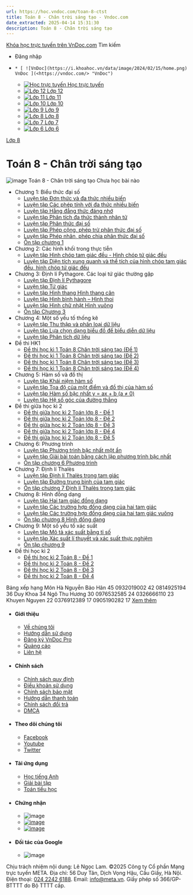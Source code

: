 ```yaml
---
url: https://hoc.vndoc.com/toan-8-ctst
title: Toán 8 - Chân trời sáng tạo - Vndoc.com
date_extracted: 2025-04-14 15:31:30
description: Toán 8 - Chân trời sáng tạo
---
```


[Khóa học trực tuyến trên VnDoc.com](<https://vndoc.com/> "Khóa học trực tuyến trên VnDoc.com")
Tìm kiếm
  * Đăng nhập

  *     * [ ![VnDoc](https://i.khoahoc.vn/data/image/2024/02/15/home.png) VnDoc ](<https://vndoc.com/> "VnDoc")
    * [ ![Học trực tuyến](https://i.khoahoc.vn/data/image/2025/03/21/book.png) Học trực tuyến ](</> "Học trực tuyến")
    * [ ![Lớp 12](https://i.khoahoc.vn/data/image/2024/02/15/number-12.png) Lớp 12 ](</lop-12-thpt> "Lớp 12")
    * [ ![Lớp 11](https://i.khoahoc.vn/data/image/2024/02/15/number-11.png) Lớp 11 ](</lop-11-thpt> "Lớp 11")
    * [ ![Lớp 10](https://i.khoahoc.vn/data/image/2024/02/15/number-10.png) Lớp 10 ](</lop-10-thpt> "Lớp 10")
    * [ ![Lớp 9](https://i.khoahoc.vn/data/image/2024/02/15/number-9.png) Lớp 9 ](</lop-9-thcs> "Lớp 9")
    * [ ![Lớp 8](https://i.khoahoc.vn/data/image/2024/02/15/number-8.png) Lớp 8 ](</lop-8-thcs> "Lớp 8")
    * [ ![Lớp 7](https://i.khoahoc.vn/data/image/2024/02/15/number-7.png) Lớp 7 ](</lop-7-thcs> "Lớp 7")
    * [ ![Lớp 6](https://i.khoahoc.vn/data/image/2024/02/15/number-6.png) Lớp 6 ](</lop-6-thcs> "Lớp 6")

[Lớp 8](</lop-8-thcs>)
# Toán 8 - Chân trời sáng tạo
![image](https://i.khoahoc.vn/data/image/2024/07/02/Toan8-CTST.png)
Toán 8 - Chân trời sáng tạo
Chưa học bài nào 
  * Chương 1: Biểu thức đại số
    * [Luyện tập Đơn thức và đa thức nhiều biến ](</luyen-tap-don-thuc-va-da-thuc-nhieu-bien-4713>)
    * [Luyện tập Các phép tính với đa thức nhiều biến ](</luyen-tap-cac-phep-tinh-voi-da-thuc-nhieu-bien-4722>)
    * [Luyện tập Hằng đẳng thức đáng nhớ ](</luyen-tap-hang-dang-thuc-dang-nho-4757>)
    * [Luyện tập Phân tích đa thức thành nhân tử ](</luyen-tap-phan-tich-da-thuc-thanh-nhan-tu-chan-troi-sang-tao-4781>)
    * [Luyện tập Phân thức đại số](</luyen-tap-phan-thuc-dai-so-chan-troi-sang-tao-4800>)
    * [Luyện tập Phép cộng, phép trừ phân thức đại số ](</luyen-tap-phep-cong-phep-tru-phan-thuc-dai-so-4821>)
    * [Luyện tập Phép nhân, phép chia phân thức đại số ](</luyen-tap-phep-nhan-phep-chia-phan-thuc-dai-so-4822>)
    * [Ôn tập chương 1 ](</on-tap-chuong-1-bieu-thuc-dai-so-chan-troi-sang-tao-2477>)
  * Chương 2: Các hình khối trong thực tiễn
    * [Luyện tập Hình chóp tam giác đều - Hình chóp tứ giác đều ](</luyen-tap-hinh-chop-tam-giac-deu-hinh-chop-tu-giac-deu-4841>)
    * [Luyện tập Diện tích xung quanh và thể tích của hình chóp tam giác đều, hình chóp tứ giác đều ](</luyen-tap-dien-tich-xung-quanh-va-the-tich-cua-hinh-chop-tam-giac-deu-hinh-chop-tu-giac-deu-4852>)
  * Chương 3: Định lí Pythagore. Các loại tứ giác thường gặp
    * [Luyện tập Định lí Pythagore ](</luyen-tap-dinh-li-pythagore-chan-troi-sang-tao-4857>)
    * [Luyện tập Tứ giác ](</luyen-tap-tu-giac-chan-troi-sang-tao-4872>)
    * [Luyện tập Hình thang Hình thang cân ](</luyen-tap-hinh-thang-hinh-thang-can-4880>)
    * [Luyện tập Hình bình hành – Hình thoi ](</luyen-tap-hinh-binh-hanh-hinh-thoi-4891>)
    * [Luyện tập Hình chữ nhật Hình vuông ](</luyen-tap-hinh-chu-nhat-hinh-vuong-4901>)
    * [Ôn tập Chương 3](</on-tap-chuong-3-dinh-li-pythagore-cac-loai-tu-giac-thuong-gap-2487>)
  * Chương 4: Một số yếu tố thống kê
    * [Luyện tập Thu thập và phân loại dữ liệu ](</luyen-tap-thu-thap-va-phan-loai-du-lieu-chan-troi-sang-tao-4926>)
    * [Luyện tập Lựa chọn dạng biểu đồ để biểu diễn dữ liệu ](</luyen-tap-lua-chon-dang-bieu-do-de-bieu-dien-du-lieu-4928>)
    * [Luyện tập Phân tích dữ liệu](</luyen-tap-phan-tich-du-lieu-chan-troi-sang-tao-4929>)
  * Đề thi HK1
    * [Đề thi học kì 1 Toán 8 Chân trời sáng tạo \(Đề 1\)](</de-thi-hoc-ki-1-toan-8-chan-troi-sang-tao-de-1-5461>)
    * [Đề thi học kì 1 Toán 8 Chân trời sáng tạo \(Đề 2\)](</de-thi-hoc-ki-1-toan-8-chan-troi-sang-tao-de-2-5462>)
    * [Đề thi học kì 1 Toán 8 Chân trời sáng tạo \(Đề 3\)](</de-thi-hoc-ki-1-toan-8-chan-troi-sang-tao-de-3-7111>)
    * [Đề thi học kì 1 Toán 8 Chân trời sáng tạo \(Đề 4\)](</de-thi-hoc-ki-1-toan-8-chan-troi-sang-tao-de-4-7133>)
  * Chương 5: Hàm số và đồ thị
    * [Luyện tập Khái niệm hàm số](</luyen-tap-khai-niem-ham-so-chan-troi-sang-tao-4935>)
    * [Luyện tập Tọa độ của một điểm và đồ thị của hàm số ](</luyen-tap-toa-do-cua-mot-diem-va-do-thi-cua-ham-so-4938>)
    * [Luyện tập Hàm số bậc nhất y = ax + b \(a ≠ 0\) ](</luyen-tap-ham-so-bac-nhat-y-ax-b-a-0-ctst-4939>)
    * [Luyện tập Hệ số góc của đường thẳng](</luyen-tap-he-so-goc-cua-duong-thang-ctst-4940>)
  * Đề thi giữa học kì 2 
    * [Đề thi giữa học kì 2 Toán lớp 8 - Đề 1](</de-thi-giua-hoc-ki-2-toan-lop-8-chan-troi-sang-tao-nam-hoc-2023-2024-de-1-7470>)
    * [Đề thi giữa học kì 2 Toán lớp 8 - Đề 2](</de-thi-giua-hoc-ki-2-toan-lop-8-chan-troi-sang-tao-nam-hoc-2023-2024-de-2-7480>)
    * [Đề thi giữa học kì 2 Toán lớp 8 - Đề 3](</de-thi-giua-hoc-ki-2-toan-lop-8-chan-troi-sang-tao-nam-hoc-2023-2024-de-3-7637>)
    * [Đề thi giữa học kì 2 Toán lớp 8 - Đề 4](</de-thi-giua-hoc-ki-2-toan-lop-8-chan-troi-sang-tao-nam-hoc-2023-2024-de-4-7639>)
    * [Đề thi giữa học kì 2 Toán lớp 8 - Đề 5](</de-thi-giua-hoc-ki-2-toan-lop-8-chan-troi-sang-tao-nam-hoc-2023-2024-de-5-7656>)
  * Chương 6: Phương trình
    * [Luyện tập Phương trình bậc nhất một ẩn](</luyen-tap-phuong-trinh-bac-nhat-mot-an-chan-troi-sang-tao-2512>)
    * [Luyện tập Giải bài toán bằng cách lập phương trình bậc nhất ](</luyen-tap-giai-bai-toan-bang-cach-lap-phuong-trinh-bac-nhat-2509>)
    * [Ôn tập chương 6 Phương trình](</on-tap-chuong-6-phuong-trinh-ctst-4952>)
  * Chương 7: Định lí Thalès
    * [Luyện tập Định lí Thalès trong tam giác](</luyen-tap-dinh-li-thales-trong-tam-giac-ctst-2527>)
    * [Luyện tập Đường trung bình của tam giác](</luyen-tap-duong-trung-binh-cua-tam-giac-ctst-2495>)
    * [Ôn tập chương 7 Định lí Thalès trong tam giác](</on-tap-chuong-7-dinh-li-thales-trong-tam-giac-ctst-4972>)
  * Chương 8: Hình đồng dạng
    * [Luyện tập Hai tam giác đồng dạng](</luyen-tap-hai-tam-giac-dong-dang-ctst-2525>)
    * [Luyện tập Các trường hợp đồng dạng của hai tam giác](</luyen-tap-cac-truong-hop-dong-dang-cua-hai-tam-giac-4966>)
    * [Luyện tập Các trường hợp đồng dạng của hai tam giác vuông](</luyen-tap-cac-truong-hop-dong-dang-cua-hai-tam-giac-vuong-4969>)
    * [Ôn tập chương 8 Hình đồng dạng](</on-tap-chuong-8-hinh-dong-dang-ctst-4973>)
  * Chương 9: Một số yếu tố xác suất
    * [Luyện tập Mô tả xác suất bằng tỉ số](</luyen-tap-mo-ta-xac-suat-bang-ti-so-ctst-5057>)
    * [Luyện tập Xác suất lí thuyết và xác suất thực nghiệm](</luyen-tap-xac-suat-li-thuyet-va-xac-suat-thuc-nghiem-ctst-5058>)
    * [Ôn tập chương 9](</on-tap-chuong-9-mot-so-yeu-to-xac-suat-ctst-5060>)
  * Đề thi học kì 2 
    * [Đề thi học kì 2 Toán 8 - Đề 1](</de-thi-hoc-ki-2-toan-8-chan-troi-sang-tao-de-1-8592>)
    * [Đề thi học kì 2 Toán 8 - Đề 2](</de-thi-hoc-ki-2-toan-8-chan-troi-sang-tao-de-2-8584>)
    * [Đề thi học kì 2 Toán 8 - Đề 3](</de-thi-hoc-ki-2-toan-8-chan-troi-sang-tao-de-3-8593>)
    * [Đề thi học kì 2 Toán 8 - Đề 4](</de-thi-hoc-ki-2-toan-8-chan-troi-sang-tao-de-4-8594>)

Bảng xếp hạng Môn 
Hà Nguyễn Bảo Hân  45  0932019002  42  0814925194  36  Duy Khoa  34  Ngô Thu Hương  30  0976532585  24  0326666110  23  Khuyen Nguyen  22  0376912389  17  0905190282  17  [Xem thêm](</xep-hang?taxonomyId=1024&userId=0&dataType=subject>)
  * #### Giới thiệu
    * [Về chúng tôi](<https://vndoc.com/support/about>)
    * [Hướng dẫn sử dụng](<https://vndoc.com/support/help>)
    * [Đăng ký VnDoc Pro](<https://vndoc.com/pro>)
    * [Quảng cáo](<https://vndoc.com/support/ads>)
    * [Liên hệ](<https://vndoc.com/support/contact>)
  * #### Chính sách
    * [Chính sách quy định](<https://vndoc.com/support/policiesterms>)
    * [Điều khoản sử dụng](<https://vndoc.com/support/terms>)
    * [Chính sách bảo mật](<https://vndoc.com/support/privacy>)
    * [Hướng dẫn thanh toán](<https://vndoc.com/support/checkout>)
    * [Chính sách đổi trả](<https://vndoc.com/support/policy>)
    * [DMCA](<//www.dmca.com/Protection/Status.aspx?ID=9d523b74-7299-4834-8990-8c157b6e8fc7> "DMCA.com Protection Status")
  * #### Theo dõi chúng tôi
    * [Facebook](<https://www.facebook.com/com.VnDoc>)
    * [Youtube](<https://www.youtube.com/channel/UC0IEzPYKeM59XgqEWali3TQ>)
    * [Twitter](<https://twitter.com/VndocC>)
  * #### Tải ứng dụng
    * [Học tiếng Anh](<https://vndoc.com/support/apps>)
    * [Giải bài tập](<https://vndoc.com/support/apps#giaibaitap>)
    * [Toán tiểu học](<https://vndoc.com/support/apps#toan>)
  * #### Chứng nhận
    * ![image](https://vndoc.com/themes/default/images/trustedsite.svg)
    * [ ![image](https://vndoc.com/themes/default/images/app-store-128.png) ](<https://vndoc.com/support/apps#giaibaitap> "Dành cho iPhone, iPad")
    * [ ![image](https://vndoc.com/themes/default/images/play-store-128.png) ](</support/apps#giaibaitap> "Dành cho Android")
  * #### Đối tác của Google
    * ![image](https://vndoc.com/themes/default/images/Partner-RGB-120.png)

Chịu trách nhiệm nội dung: Lê Ngọc Lam. ©2025 Công ty Cổ phần Mạng trực tuyến META. Địa chỉ: 56 Duy Tân, Dịch Vọng Hậu, Cầu Giấy, Hà Nội. Điện thoại: [024 2242 6188](<tel:+842422426188>). Email: info@meta.vn. Giấy phép số 366/GP-BTTTT do Bộ TTTT cấp.


